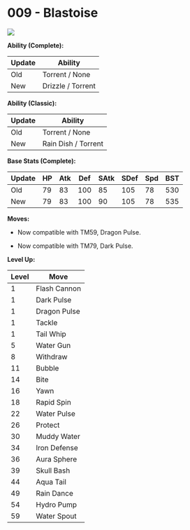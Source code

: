 # 009 - Blastoise
![][009]

**Ability (Complete):**

Update | Ability
---    | ---
Old    | Torrent / None
New    | Drizzle / Torrent

**Ability (Classic):**

Update | Ability
---    | ---
Old    | Torrent / None
New    | Rain Dish / Torrent

**Base Stats (Complete):**

Update | HP | Atk | Def | SAtk | SDef | Spd | BST
---    | ---| --- | --- | ---  | ---  | --- | ---
Old    | 79 |  83 |  100 |  85  |  105  |  78  |  530
New    | 79 |  83 |  100 |  90  |  105  |  78  |  535

**Moves:**

 - Now compatible with TM59, Dragon Pulse.

 - Now compatible with TM79, Dark Pulse.

**Level Up:**

Level | Move
---   | ---
  1   | Flash Cannon
  1   | Dark Pulse
  1   | Dragon Pulse
  1   | Tackle
  1   | Tail Whip
  5   | Water Gun
  8   | Withdraw
 11   | Bubble
 14   | Bite
 16   | Yawn
 18   | Rapid Spin
 22   | Water Pulse
 26   | Protect
 30   | Muddy Water
 34   | Iron Defense
 36   | Aura Sphere
 39   | Skull Bash
 44   | Aqua Tail
 49   | Rain Dance
 54   | Hydro Pump
 59   | Water Spout



[009]: /img/pokemon/009.png
